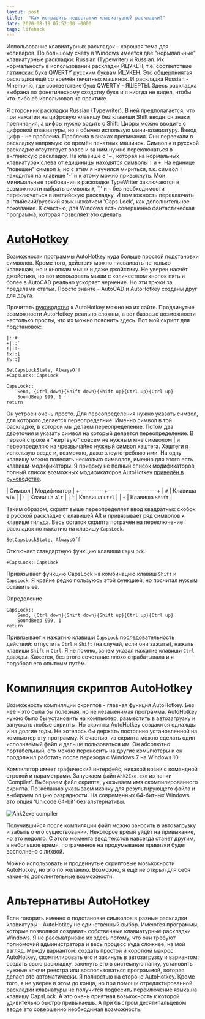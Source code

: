 ```yaml
---
layout: post
title:  "Как исправить недостатки клавиатурной раскладки?"
date: 2020-08-19 07:52:00 -0000		
tags: lifehack
---
```


Использование клавиатурных раскладок - хорошая тема для холиваров. По большому счёту в Windows имеется две "нормлальные" клавиатурные раскладки: Russian (Typewriter) и Russian. Их нормальность в использовании раскладки ЙЦУКЕН, т.е. соответствие латинских букв QWERTY русским буквам ЙЦУКЕН. Это общерпниятая раскладка ещё со времён печатных машинок. И раскладка Russian - Mnemonic, где соответствие букв QWERTY - ЯШЕРТЫ. Здесь раскладка выбрана по фонетическому сходству букв и я ниогда не видел, чтобы кто-либо её использовал  на практике.

Я сторонник раскладки Russian (Typewriter). В ней предполагается, что при нажатии на цифровую клавишу без клавиши Shift вводятся знаки препинания, а цифры нужно водить с Shift. Цифры можно вводить с цифровой клавиатуры, но я обычно использую мини-клавиатуру. Вввод цифр - не проблема. Проблема в знаках препинания. Они переехали в раскладку напрямую со времён печатных машинок. Символ `#` в русской раскладке отсутствует вовсе и за ним нужно переключаться в английскую раскладку. На клавише с '~', которая на нормальных клавиатурах слева от едициницы находятся символы `|` и `+`. На единице "повешен" символ `№`, но с этим я научился мириться, т.к. символ `!` находится на клавише '-' и к этому можно привыкнуть. Мои минимальные требования к раскладке TypeWriter заключаются в возможности набрать символы `#`, ``' и `~` без необходимости переключаться в английскую раскладку. И вомзожность переключать английский/русский язык нажатием 'Caps Lock', как дополнительное пожелание. К счастью, для Windows есть совершенно фантастическая программа, которая позволяет это сделать.

# [AutoHotkey](https://www.autohotkey.com/)

Возможности программы AutoHotkey куда больше простой подстановки символов. Кроме того, действия можно писваивать не только клавишам, но и кнопкам мыши и даже джойстику. Не уверен насчёт джойстика, но вот испоьзовать мыши с количеством кнопок пять и более в AutoCAD реально ускоряет черчение. Но эти трюки за пределами статьи. Просто знайте - AutoCAD и AutoHotkey созданы друг для друга.

Прочитать [руководство](https://www.autohotkey.com/docs/AutoHotkey.htm) к AutoHotkey можно на их сайте. Продвинутые возможности AutoHotkey реально сложны, а вот базовые возможности настолько просты, что их можно пояснить здесь. Вот мой скрипт для подстановок:

```
|::#
+|::`
!|::~
!х::[
!ъ::]

SetCapsLockState, AlwaysOff
+CapsLock::CapsLock

CapsLock::
	Send, {Ctrl down}{Shift down}{Shift up}{Ctrl up}{Ctrl up}
	SoundBeep 999, 1
return
```

Он устроен очень просто. Для переопределения нужно указать символ, для которого делается переопределние. Именно символ в той раскладке, в которой мы делаем переопределение. Потом два двоеточия и указать символ на который делается переопределение. В первой строке я "жертвую" совсем не нужным мне символом | и переопределяю на чрезвычайно нужный символ хэштега. Хэштеги я использую везде и, возможно, даже злоупотребляю ими. На одну клавишу можно повесить несколько символов, именно для этого есть клавиши-модификаторы. Я привожу не полный список модификаторов, полный список возможных модификаторов AutoHotkey [приведён в руководстве](https://www.autohotkey.com/docs/Hotkeys.htm).

|   Символ | Модификатор        |
+----------+--------------------+
| `#`      | Клавиша `Win`      |
| `!`      | Клавиша `Alt`      |
| `^`      | Клавиша `Ctrl`     |
| `+`      | Клавиша `Shift`    |

Таким образом, скрипт выше переопределяет ввод квадратных скобок в русской раскладке с клавишей Alt и привязывает ряд символов к клавише тильда. Весь остаток скрипта потрачен на переключение раскладок по нажатию на клавишу `CapsLock`. 

    SetCapsLockState, AlwaysOff

Отключает стандартную функцию клавиши `CapsLock`.

    +CapsLock::CapsLock

Привязывает функцию CapsLock на комбинацию клавиш `Shift` и `CapsLock`. Я крайне редко пользуюсь этой функцией, но посчитал нужым оставить её.

Определение

```
CapsLock::
	Send, {Ctrl down}{Shift down}{Shift up}{Ctrl up}{Ctrl up}
	SoundBeep 999, 1
return
```

Привязывает к нажатию клавиши `CapsLock` последовательность действий: отпустить `Ctrl` и `Shift` (на случай, если они зажаты), нажать клавиши `Shift` и `Ctrl`. Я не помню, зачем указал нажатие клавиши `Ctrl` дважды. Кажется, без этого сочетание плохо отрабатывала и я подобрал его опытным путём.

# Компиляция скриптов AutoHotkey

Возможность компиляции скриптов - главная функция AutoHotkey. Без неё - это была бы полезная, но не незаменимая программа. AutoHotkey нужно было бы установить на компьютер, разместить в автозагрузку и запускать любые скрипты. Но скрипты AutoHotkey создаются однажды и на долгие годы. Не хотелось бы держать постоянно установленной на компьютер эту программу. К счастью, из скрипта можно сделать один исполняемый файл и дальше пользоваться им. Он абсолютно портабельный, его можно переносить на другие комьпютеры и он продолжил работать после перехода с Windows 7 на Windows 10.

Компилятор имеет графический интерфейс, никакой возни с командной строкой и параметрами. Запускаем файл `Ahk2Exe.exe` из папки 'Compiler'. Выбираем файл скрипта, указываем имя скомпилированного скрипта. По желанию указываем иконку для результирующего файла и выбираем опцию разрядности. На современных 64-битных Windows это опция 'Unicode 64-bit' без альтернативы. 

![Ahk2exe compiler](https://res.cloudinary.com/dlqc5rp9l/image/upload/v1597784160/blog/ahk2exe_f5wgjo.png)

Получившийся после компиляции файл можно заносить в автозагрузку и забыть о его существовании. Некоторое время уйдёт на привыкание, но это недолго. С этого момента ввод текстов навсегда станет другим, а небольшое время, потраченное на продумывание привязки будет восполнено с лихвой.

Можно использовать и продвинутые скриптовые мозможности AutoHotkey, но это по желанию. Возможно, я ещё не открыл для себя какие-то дополнительные возможности.

# Альтернативы AutoHotkey

Если говорить именно о подстановке символов в разные раскладки клавиатуры - AutoHotkey не единственный выбор. Имеются программы, которые позволяют создавать собственные клавиатурные раскладки Windows. Я не рассматриваю их здесь потому, что они требуют полномочий администратора и весь процесс куда сложнее, на мой взгляд. Между вариантом: создать простой и короткий макрос AutoHotkey, скомпилировать его и закинуть в автозагрузку и вариантом: создать свою раскладку, закинуть его в системную папку, установить нужные ключи реестра или воспользоваться программой, которая делает это автоматически. Я полностью на стороне AutoHotkey. Кроме того, я не уверен в этом до конца, но при помощи отредактированной раскладки клавиатуры не получится подвесить переключение языка на клавишу CapsLock. А это очень приятная возможность к которой удивительно быстро привыкаешь. А при быстром десятипальцевом вводе это совершенно необходимая возможность.